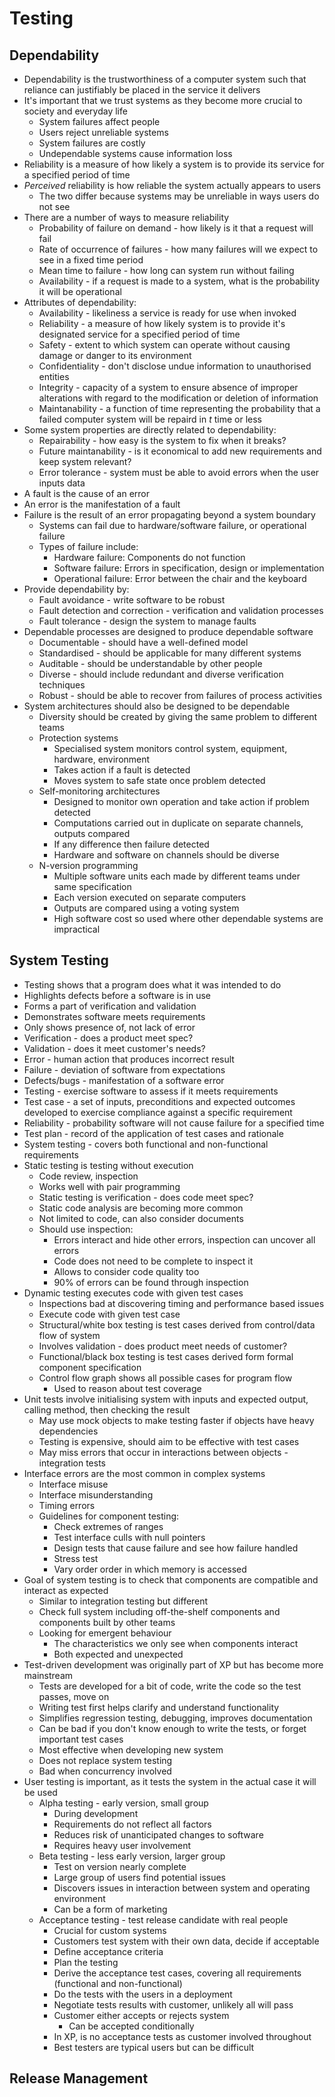 # Testing

## Dependability

- Dependability is the trustworthiness of a computer system such that reliance can justifiably be placed in the service it delivers
- It's important that we trust systems as they become more crucial to society and everyday life
  - System failures affect people
  - Users reject unreliable systems
  - System failures are costly
  - Undependable systems cause information loss
- Reliability is a measure of how likely a system is to provide its service for a specified period of time
- _Perceived_ reliability is how reliable the system actually appears to users
  - The two differ because systems may be unreliable in ways users do not see
- There are a number of ways to measure reliability
  - Probability of failure on demand - how likely is it that a request will fail
  - Rate of occurrence of failures - how many failures will we expect to see in a fixed time period
  - Mean time to failure - how long can system run without failing
  - Availability - if a request is made to a system, what is the probability it will be operational
- Attributes of dependability:
  - Availability - likeliness a service is ready for use when invoked
  - Reliability - a measure of how likely system is to provide it's designated service for a specified period of time
  - Safety - extent to which system can operate without causing damage or danger to its environment
  - Confidentiality - don't disclose undue information to unauthorised entities
  - Integrity - capacity of a system to ensure absence of improper alterations with regard to the modification or deletion of information
  - Maintanability - a function of time representing the probability that a failed computer system will be repaird in $t$ time or less
- Some system properties are directly related to dependability:
  - Repairability - how easy is the system to fix when it breaks?
  - Future maintanability - is it economical to add new requirements and keep system relevant?
  - Error tolerance - system must be able to avoid errors when the user inputs data
- A fault is the cause of an error
- An error is the manifestation of a fault
- Failure is the result of an error propagating beyond a system boundary
  - Systems can fail due to hardware/software failure, or operational failure
  - Types of failure include:
    - Hardware failure: Components do not function
    - Software failure: Errors in specification, design or implementation
    - Operational failure: Error between the chair and the keyboard
- Provide dependability by:
  - Fault avoidance - write software to be robust
  - Fault detection and correction - verification and validation processes
  - Fault tolerance - design the system to manage faults
- Dependable processes are designed to produce dependable software
  - Documentable - should have a well-defined model
  - Standardised - should be applicable for many different systems
  - Auditable - should be understandable by other people
  - Diverse - should include redundant and diverse verification techniques
  - Robust - should be able to recover from failures of process activities
- System architectures should also be designed to be dependable
  - Diversity should be created by giving the same problem to different teams
  - Protection systems
    - Specialised system monitors control system, equipment, hardware, environment
    - Takes action if a fault is detected
    - Moves system to safe state once problem detected
  - Self-monitoring architectures
    - Designed to monitor own operation and take action if problem detected
    - Computations carried out in duplicate on separate channels, outputs compared
    - If any difference then failure detected
    - Hardware and software on channels should be diverse
  - N-version programming
    - Multiple software units each made by different teams under same specification
    - Each version executed on separate computers
    - Outputs are compared using a voting system
    - High software cost so used where other dependable systems are impractical

## System Testing

- Testing shows that a program does what it was intended to do
- Highlights defects before a software is in use
- Forms a part of verification and validation
- Demonstrates software meets requirements
- Only shows presence of, not lack of error
- Verification - does a product meet spec?
- Validation - does it meet customer's needs?
- Error - human action that produces incorrect result
- Failure - deviation of software from expectations
- Defects/bugs - manifestation of a software error
- Testing - exercise software to assess if it meets requirements
- Test case - a set of inputs, preconditions and expected outcomes developed to exercise compliance against a specific requirement
- Reliability - probability software will not cause failure for a specified time
- Test plan - record of the application of test cases and rationale
- System testing - covers both functional and non-functional requirements
- Static testing is testing without execution
  - Code review, inspection
  - Works well with pair programming
  - Static testing is verification - does code meet spec?
  - Static code analysis are becoming more common
  - Not limited to code, can also consider documents
  - Should use inspection:
    - Errors interact and hide other errors, inspection can uncover all errors
    - Code does not need to be complete to inspect it
    - Allows to consider code quality too
    - 90% of errors can be found through inspection
- Dynamic testing executes code with given test cases
  - Inspections bad at discovering timing and performance based issues
  - Execute code with given test case
  - Structural/white box testing is test cases derived from control/data flow of system
  - Involves validation - does product meet needs of customer?
  - Functional/black box testing is test cases derived form formal component specification
  - Control flow graph shows all possible cases for program flow
    - Used to reason about test coverage
- Unit tests involve initialising system with inputs and expected output, calling method, then checking the result
  - May use mock objects to make testing faster if objects have heavy dependencies
  - Testing is expensive, should aim to be effective with test cases
  - May miss errors that occur in interactions between objects - integration tests
- Interface errors are the most common in complex systems
  - Interface misuse
  - Interface misunderstanding
  - Timing errors
  - Guidelines for component testing:
    - Check extremes of ranges
    - Test interface culls with null pointers
    - Design tests that cause failure and see how failure handled
    - Stress test
    - Vary order order in which memory is accessed
- Goal of system testing is to check that components are compatible and interact as expected
  - Similar to integration testing but different
  - Check full system including off-the-shelf components and components built by other teams
  - Looking for emergent behaviour
    - The characteristics we only see when components interact
    - Both expected and unexpected
- Test-driven development was originally part of XP but has become more mainstream
  - Tests are developed for a bit of code, write the code so the test passes, move on
  - Writing test first helps clarify and understand functionality
  - Simplifies regression testing, debugging, improves documentation
  - Can be bad if you don't know enough to write the tests, or forget important test cases
  - Most effective when developing new system
  - Does not replace system testing
  - Bad when concurrency involved
- User testing is important, as it tests the system in the actual case it will be used
  - Alpha testing - early version, small group
    - During development
    - Requirements do not reflect all factors
    - Reduces risk of unanticipated changes to software
    - Requires heavy user involvement
  - Beta testing - less early version, larger group
    - Test on version nearly complete
    - Large group of users find potential issues
    - Discovers issues in interaction between system and operating environment
    - Can be a form of marketing
  - Acceptance testing - test release candidate with real people
    - Crucial for custom systems
    - Customers test system with their own data, decide if acceptable
    - Define acceptance criteria
    - Plan the testing
    - Derive the acceptance test cases, covering all requirements (functional and non-functional)
    - Do the tests with the users in a deployment
    - Negotiate tests results with customer, unlikely all will pass
    - Customer either accepts or rejects system
      - Can be accepted conditionally
    - In XP, is no acceptance tests as customer involved throughout
    - Best testers are typical users but can be difficult

## Release Management
